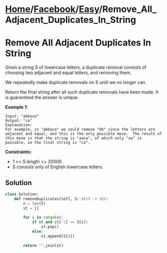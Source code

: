 # [Home](./../../..)/[Facebook](./../..)/[Easy](./..)/Remove_All_Adjacent_Duplicates_In_String
<h1>Remove All Adjacent Duplicates In String</h1>

<p>
Given a string S of lowercase letters, a duplicate removal consists of choosing two adjacent and equal letters, and removing them.

We repeatedly make duplicate removals on S until we no longer can.

Return the final string after all such duplicate removals have been made.  It is guaranteed the answer is unique.

</p>

<b>Example 1:</b>

    Input: "abbaca"
    Output: "ca"
    Explanation: 
    For example, in "abbaca" we could remove "bb" since the letters are adjacent and equal, and this is the only possible move.  The result of this move is that the string is "aaca", of which only "aa" is possible, so the final string is "ca".

<b>Constraints:</b>

- 1 <= S.length <= 20000
- S consists only of English lowercase letters.

<h2>Solution</h2>

```python
class Solution:
    def removeDuplicates(self, S: str) -> str:
        n = len(S)
        st = []
        
        for i in range(n):
            if st and st[-1] == S[i]:
                st.pop()
            else:
                st.append(S[i])
        
        return "".join(st)
```
